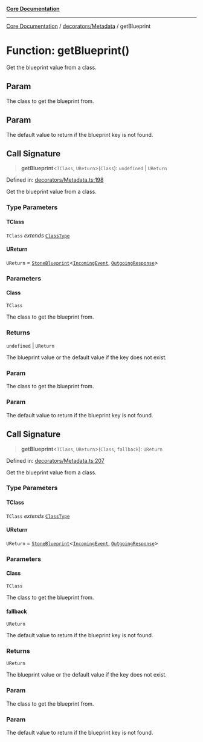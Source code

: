 [**Core Documentation**](../../../README.md)

***

[Core Documentation](../../../README.md) / [decorators/Metadata](../README.md) / getBlueprint

# Function: getBlueprint()

Get the blueprint value from a class.

## Param

The class to get the blueprint from.

## Param

The default value to return if the blueprint key is not found.

## Call Signature

> **getBlueprint**\<`TClass`, `UReturn`\>(`Class`): `undefined` \| `UReturn`

Defined in: [decorators/Metadata.ts:198](https://github.com/stonemjs/core/blob/3581a30de158e951ead319c3cc6abead0be9639f/src/decorators/Metadata.ts#L198)

Get the blueprint value from a class.

### Type Parameters

#### TClass

`TClass` *extends* [`ClassType`](../../../declarations/type-aliases/ClassType.md)

#### UReturn

`UReturn` = [`StoneBlueprint`](../../../options/StoneBlueprint/interfaces/StoneBlueprint.md)\<[`IncomingEvent`](../../../events/IncomingEvent/classes/IncomingEvent.md), [`OutgoingResponse`](../../../events/OutgoingResponse/classes/OutgoingResponse.md)\>

### Parameters

#### Class

`TClass`

The class to get the blueprint from.

### Returns

`undefined` \| `UReturn`

The blueprint value or the default value if the key does not exist.

### Param

The class to get the blueprint from.

### Param

The default value to return if the blueprint key is not found.

## Call Signature

> **getBlueprint**\<`TClass`, `UReturn`\>(`Class`, `fallback`): `UReturn`

Defined in: [decorators/Metadata.ts:207](https://github.com/stonemjs/core/blob/3581a30de158e951ead319c3cc6abead0be9639f/src/decorators/Metadata.ts#L207)

Get the blueprint value from a class.

### Type Parameters

#### TClass

`TClass` *extends* [`ClassType`](../../../declarations/type-aliases/ClassType.md)

#### UReturn

`UReturn` = [`StoneBlueprint`](../../../options/StoneBlueprint/interfaces/StoneBlueprint.md)\<[`IncomingEvent`](../../../events/IncomingEvent/classes/IncomingEvent.md), [`OutgoingResponse`](../../../events/OutgoingResponse/classes/OutgoingResponse.md)\>

### Parameters

#### Class

`TClass`

The class to get the blueprint from.

#### fallback

`UReturn`

The default value to return if the blueprint key is not found.

### Returns

`UReturn`

The blueprint value or the default value if the key does not exist.

### Param

The class to get the blueprint from.

### Param

The default value to return if the blueprint key is not found.

